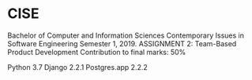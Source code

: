 # CISE
Bachelor of Computer and Information Sciences Contemporary Issues in Software Engineering Semester 1, 2019. ASSIGNMENT 2: Team-Based Product Development Contribution to final marks: 50%

Python 3.7
Django 2.2.1
Postgres.app 2.2.2